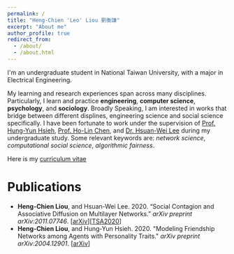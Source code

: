 ```yaml
---
permalink: /
title: "Heng-Chien 'Leo' Liou 劉衡謙"
excerpt: "About me"
author_profile: true
redirect_from: 
  - /about/
  - /about.html
---
```

I'm an undergraduate student in National Taiwan University, with a major in Electrical Engineering. 

My learning and research experiences span across many disciplines. Particularly, I learn and practice **engineering**, **computer science**, **psychology**, and **sociology**. Broadly Speaking, I am interested in works that bridge between different displines, engineering science and social science specifically. I have been fortunate to work under the supervision of <a href="http://ccf.ee.ntu.edu.tw/~hyhsieh/" target="_blank">Prof. Hung-Yun Hsieh</a>, <a href="https://www.ee.ntu.edu.tw/profile1.php?id=100129" target="_blank">Prof. Ho-Lin Chen</a>, and <a href="https://sites.google.com/view/hsuanweilee/" target="_blank">Dr. Hsuan-Wei Lee</a> during my undergraduate study. Some relevant keywords are: *network science*, *computational social science*, *algorithmic fairness*. 

Here is my <a href="/files/CV20210413.pdf" target="_blank">curriculum vitae</a>

# Publications 
* **Heng-Chien Liou**, and Hsuan-Wei Lee. 2020. “Social Contagion and Associative Diffusion on Multilayer Networks.” *arXiv preprint arXiv:2011.07746*. \[[arXiv](https://arxiv.org/abs/2011.07746)\]\[[TSA2020](/files/slides/TSA2020slide_1129.pdf)\]
* **Heng-Chien Liou**, and Hung-Yun Hsieh. 2020. "Modeling Friendship Networks among Agents with Personality Traits." *arXiv preprint arXiv:2004.12901*. \[[arXiv](https://arxiv.org/abs/2004.12901)\]


